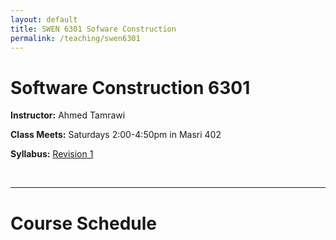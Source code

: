 ```yaml
---
layout: default
title: SWEN 6301 Sofware Construction
permalink: /teaching/swen6301
---
```


# Software Construction 6301

**Instructor:** Ahmed Tamrawi

**Class Meets:** Saturdays 2:00-4:50pm in Masri 402

**Syllabus:** [Revision 1](/teaching/swen6301-fall18/SWEN6301-syllabus-fall2018.pdf)

<br />

---

# Course Schedule